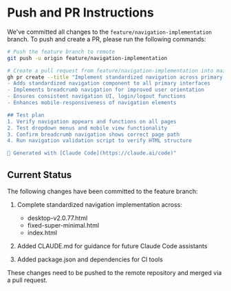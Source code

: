 # Push and PR Instructions

We've committed all changes to the `feature/navigation-implementation` branch. To push and create a PR, please run the following commands:

```bash
# Push the feature branch to remote
git push -u origin feature/navigation-implementation

# Create a pull request from feature/navigation-implementation into main branch
gh pr create --title "Implement standardized navigation across primary interfaces" --body "## Summary
- Adds standardized navigation component to all primary interfaces
- Implements breadcrumb navigation for improved user orientation
- Ensures consistent navigation UI, login/logout functions
- Enhances mobile-responsiveness of navigation elements

## Test plan
1. Verify navigation appears and functions on all pages
2. Test dropdown menus and mobile view functionality
3. Confirm breadcrumb navigation shows correct page path
4. Run navigation validation script to verify HTML structure

🤖 Generated with [Claude Code](https://claude.ai/code)"
```

## Current Status

The following changes have been committed to the feature branch:

1. Complete standardized navigation implementation across:
   - desktop-v2.0.77.html
   - fixed-super-minimal.html
   - index.html

2. Added CLAUDE.md for guidance for future Claude Code assistants

3. Added package.json and dependencies for CI tools

These changes need to be pushed to the remote repository and merged via a pull request.